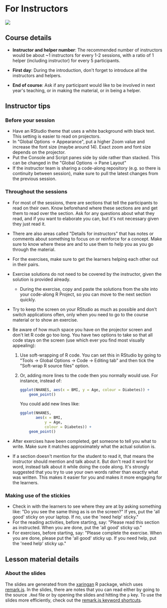 # For Instructors

![](https://img.shields.io/badge/document%20status-revising-orange?style=flat-square)

## Course details

- **Instructor and helper number**: The recommended number of instructors would
be about ~1 instructors for every 1-2 sessions, with a ratio of 1 helper
(including instructor) for every 5 participants.

- **First day**: During the introduction, don't forget to introduce all the
instructors and helpers.

- **End of course**: Ask if any participant would like to be involved in next
year's teaching, or in making the material, or in being a helper.

## Instructor tips

### Before your session

- Have an RStudio theme that uses a white background with black text.
This setting is easier to read on projectors.
- In "Global Options -> Appearance", 
put a higher Zoom value and increase the font size (maybe around 14). 
Exact zoom and font size depends on the projector.
- Put the Console and Script panes side by side rather than stacked. 
This can be changed in the "Global Options -> Pane Layout" 
- If the instructor team is sharing a code-along repository (e.g. so there is
continuity between session), make sure to pull the latest changes from the
previous session.

### Throughout the sessions

- For most of the sessions,
there are sections that tell the participants to read on their own.
Know beforehand where these sections are and
get them to read over the section.
Ask for any questions about what they read, 
and if you want to elaborate you can, 
but it's not necessary given they just read it.
- There are also areas called "Details for instructors" that has notes or
comments about something to focus on or reinforce for a concept. Make sure
to know where these are and to use them to help you as you go through the material.
- For the exercises, make sure to get the learners helping each other out in
their pairs.
- Exercise solutions do not need to be covered by the instructor,
given the solution is provided already.
    - During the exercise, copy and paste the solutions from the site into your
    code-along R Project, so you can move to the next section quickly.
- Try to keep the screen on your RStudio as much as possible 
and don't switch applications often, 
only when you need to go to the course material or to show an exercise.
- Be aware of how much space you have on the projector screen 
and don't let R code go too long. 
You have two options to take so that all code stays on the screen
(use which ever you find most visually appealing):
    1. Use soft-wrapping of R code. 
    You can set this in RStudio by going to "Tools -> Global
    Options -> Code -> Editing tab"
    and then tick the "Soft-wrap R source files" option.
    2. Or, adding more lines to the code then you normally would use.
    For instance, instead of:

        ```r
        ggplot(NHANES, aes(x = BMI, y = Age, colour = Diabetes)) +
            geom_point()
        ```
    
        You could add new lines like:
    
        ```r
        ggplot(NHANES, 
               aes(x = BMI, 
                   y = Age, 
                   colour = Diabetes)) +
            geom_point()
        ```

- After exercises have been completed, get someone to tell you what to write.
Make sure it matches approximately what the actual solution is.

- If a section doesn't mention for the student to read it, that means the
instructor should mention and talk about it. But don't read it word for word,
instead talk about it while doing the code along. It's strongly suggested that
you try to use your own words rather than exactly what was written. This makes
it easier for you and makes it more engaging for the learners.

### Making use of the stickies

- Check in with the learners to see where they are at by asking something like:
"Do you see the same thing as is on the screen?"
If yes, put the 'all good' sticky on your laptop. 
If no, use the 'need help' sticky."
- For the reading activities, before starting, say:
"Please read this section as instructed. 
When you are done, put the 'all good' sticky up."
- For exercises, before starting, say:
"Please complete the exercise. When you are done,
please put the 'all good' sticky up.
If you need help, put the 'need help' sticky up."

## Lesson material details

### About the slides

The slides are generated from the [xaringan] R package,
which uses [remark.js].
In the slides, there are notes that you can read 
either by going to the source `.Rmd` file 
or by opening the slides and hitting the `p` key.
To use the slides more efficiently, 
check out the [remark.js keyword shortcuts].

[remark.js]: https://remarkjs.com/#1
[xaringan]: https://github.com/yihui/xaringan
[remark.js keyword shortcuts]: https://github.com/gnab/remark/wiki/Keyboard-shortcuts

